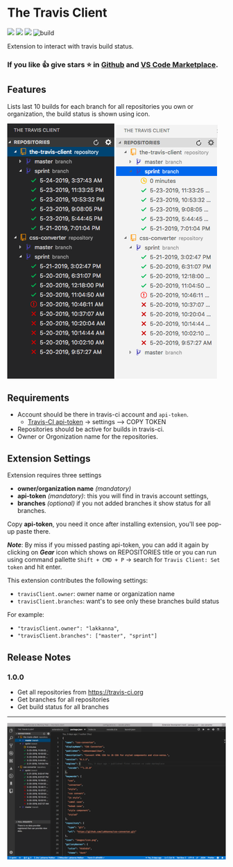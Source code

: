 # The Travis Client

[![](https://vsmarketplacebadge.apphb.com/version-short/Lakkannawalikar.the-travis-client.svg)](https://marketplace.visualstudio.com/items?itemName=lakkanna.the-travis-client)
[![](https://vsmarketplacebadge.apphb.com/downloads-short/Lakkannawalikar.the-travis-client.svg)](https://marketplace.visualstudio.com/items?itemName=Lakkannawalikar.the-travis-client)
[![](https://vsmarketplacebadge.apphb.com/rating-short/Lakkannawalikar.the-travis-client.svg)](https://marketplace.visualstudio.com/items?itemName=Lakkannawalikar.the-travis-client)
![build](https://travis-ci.org/Lakkanna/the-travis-client.svg?branch=master)

Extension to interact with travis build status.

### If you like 👍 give stars ⭐️ in [Github](https://github.com/Lakkanna/the-travis-client) and [VS Code Marketplace](https://marketplace.visualstudio.com/items?itemName=Lakkannawalikar.the-travis-client&ssr=false#review-details).

## Features

Lists last 10 builds for each branch for all repositories you own or organization, the build status is shown using icon.

![demo](images/demo2.png)   ![demo](images/demo3.png)

## Requirements

- Account should be there in travis-ci account and `api-token`.
  * [Travis-CI api-token](https://travis-ci.org/account/preferences) -> settings --> COPY TOKEN
- Repositories should be active for builds in travis-ci.
- Owner or Orgonization name for the repositories.

## Extension Settings

Extension requires three settings
* **owner/organization name** _(mandatory)_
* **api-token** _(mandatory)_: this you will find in travis account settings,
* **branches** _(optional)_ if you not added branches it show status for all branches.

Copy **api-token**, you need it once after installing extension, you'll see pop-up paste there.

**_Note_**: By miss if you missed pasting api-token, you can add it again by clicking on **_Gear_** icon which shows on REPOSITORIES title or you can run using command pallette `Shift + CMD + P` -> search for `Travis Client: Set token` and hit enter.

This extension contributes the following settings:

* `travisClient.owner`: owner name or organization name
* `travisClient.branches`: want's to see only these branches build status

For example:

* `"travisClient.owner": "lakkanna"`,
* `"travisClient.branches": ["master", "sprint"]`

## Release Notes

### 1.0.0

- Get all repositories from https://travis-ci.org
- Get branches for all repositories
- Get build status for all branches


-----------------------------------------------------------------------------------------------------------


![feature 1](images/demo1.png)

